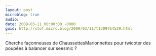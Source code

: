 ```yaml
---
layout: post
microblog: true
audio: 
date: 2009-03-11 00:00:00 -0000
guid: http://xtof.micro.blog/2009/03/11/t1309764529.html
---
```

Cherche façonneuses de ChaussettesMarionnettes pour twicoter des poupées à balancer sur seesmic ?
